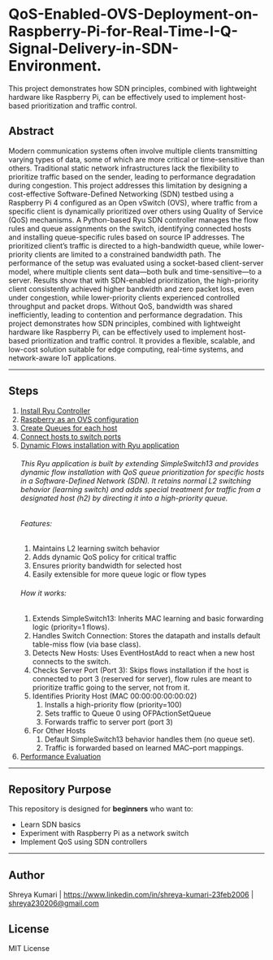 # QoS-Enabled-OVS-Deployment-on-Raspberry-Pi-for-Real-Time-I-Q-Signal-Delivery-in-SDN-Environment.
This project demonstrates how SDN principles, combined with lightweight hardware like Raspberry Pi, can be effectively used to implement host-based prioritization and traffic control. 

## Abstract
Modern communication systems often involve multiple clients transmitting varying types of data, some of which are more critical or time-sensitive than others. Traditional static network infrastructures lack the flexibility to prioritize traffic based on the sender, leading to performance degradation during congestion. This project addresses this limitation by designing a cost-effective Software-Defined Networking (SDN) testbed using a Raspberry Pi 4 configured as an Open vSwitch (OVS), where traffic from a specific client is dynamically prioritized over others using Quality of Service (QoS) mechanisms.
A Python-based Ryu SDN controller manages the flow rules and queue assignments on the switch, identifying connected hosts and installing queue-specific rules based on source IP addresses. The prioritized client’s traffic is directed to a high-bandwidth queue, while lower-priority clients are limited to a constrained bandwidth path. The performance of the setup was evaluated using a socket-based client-server model, where multiple clients sent data—both bulk and time-sensitive—to a server. Results show that with SDN-enabled prioritization, the high-priority client consistently achieved higher bandwidth and zero packet loss, even under congestion, while lower-priority clients experienced controlled throughput and packet drops. Without QoS, bandwidth was shared inefficiently, leading to contention and performance degradation.
This project demonstrates how SDN principles, combined with lightweight hardware like Raspberry Pi, can be effectively used to implement host-based prioritization and traffic control. It provides a flexible, scalable, and low-cost solution suitable for edge computing, real-time systems, and network-aware IoT applications.


---

## Steps
1. [Install Ryu Controller](Install_Ryu.md)
2. [Raspberry as an OVS configuration](Raspberry_Configuration.md)
3. [Create Queues for each host](Queue_Creation.md) 
4. [Connect hosts to switch ports](Network_Topology.md)
5. [Dynamic Flows installation with Ryu application](Ryu_Application.py)
	###### This Ryu application is built by extending SimpleSwitch13 and provides dynamic flow installation with QoS queue prioritization for specific hosts in a 	Software-Defined Network (SDN). It retains normal L2 switching behavior (learning switch) and adds special treatment for traffic from a designated host (h2) 	by directing it into a high-priority queue.
	###### Features:
	1. Maintains L2 learning switch behavior
	2. Adds dynamic QoS policy for critical traffic
	3. Ensures priority bandwidth for selected host
	4. Easily extensible for more queue logic or flow types
	###### How it works: 
	1.	Extends SimpleSwitch13: Inherits MAC learning and basic forwarding logic (priority=1 flows).
	2.	Handles Switch Connection: Stores the datapath and installs default table-miss flow (via base class).
	3.	Detects New Hosts: Uses EventHostAdd to react when a new host connects to the switch.
	4.	Checks Server Port (Port 3): Skips flows installation if the host is connected to port 3 (reserved for server), flow rules are meant to prioritize traffic 	going to the server, not from it.
	5.	Identifies Priority Host (MAC 00:00:00:00:00:02)
    	1. Installs a high-priority flow (priority=100)
    	2. Sets traffic to Queue 0 using OFPActionSetQueue
    	3. Forwards traffic to server port (port 3)
	6.	For Other Hosts
    	1. Default SimpleSwitch13 behavior handles them (no queue set).
    	2. Traffic is forwarded based on learned MAC–port mappings.
6. [Performance Evaluation](Results.md)
---

## Repository Purpose
This repository is designed for **beginners** who want to:
- Learn SDN basics
- Experiment with Raspberry Pi as a network switch
- Implement QoS using SDN controllers  

---

## Author
Shreya Kumari | https://www.linkedin.com/in/shreya-kumari-23feb2006 | shreya230206@gmail.com

## License
MIT License
